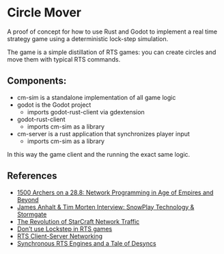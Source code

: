 # Circle Mover

A proof of concept for how to use Rust and Godot to implement a real time strategy game using a deterministic lock-step simulation.

The game is a simple distillation of RTS games: you can create circles and move them with typical RTS commands.

## Components:

- cm-sim is a standalone implementation of all game logic
- godot is the Godot project
  - imports godot-rust-client via gdextension
- godot-rust-client
  - imports cm-sim as a library
- cm-server is a rust application that synchronizes player input
  - imports cm-sim as a library

In this way the game client and the running the exact same logic.

## References

- [1500 Archers on a 28.8: Network Programming in Age of Empires and Beyond](https://www.gamedeveloper.com/programming/1500-archers-on-a-28-8-network-programming-in-age-of-empires-and-beyond)
- [James Anhalt & Tim Morten Interview: SnowPlay Technology & Stormgate](https://screenrant.com/james-anhalt-tim-morten-interview-snowplay-technology-stormgate/)
- [The Revolution of StarCraft Network Traffic](https://myslu.stlawu.edu/~clee/docs/starcraft2.netgames.2012.pdf)
- [Don’t use Lockstep in RTS games](https://medium.com/@treeform/dont-use-lockstep-in-rts-games-b40f3dd6fddb)
- [RTS Client-Server Networking](https://medium.com/@evan_73063/rts-client-server-networking-36e8154ff740)
- [Synchronous RTS Engines and a Tale of Desyncs](https://www.forrestthewoods.com/blog/synchronous_rts_engines_and_a_tale_of_desyncs/)
